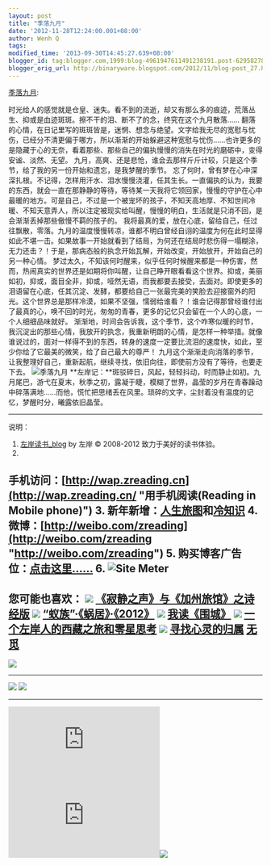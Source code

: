 ```yaml
---
layout: post
title: "季落九月"
date: '2012-11-28T12:24:00.001+08:00'
author: Wenh Q
tags:
modified_time: '2013-09-30T14:45:27.639+08:00'
blogger_id: tag:blogger.com,1999:blog-4961947611491238191.post-6295827836130793667
blogger_orig_url: http://binaryware.blogspot.com/2012/11/blog-post_27.html
---
```

[季落九月](http://zreading.cn.feedsportal.com/c/35042/f/647833/s/25f71410/l/0L0Szreading0Bcn0Carchives0C34180Bhtml/story01.htm):

时光给人的感觉就是仓皇、迷失。看不到的流逝，却又有那么多的痕迹，荒落丛生、抑或是血迹斑斑。擦不干的泪、断不了的念，终究在这个九月散落……
翻落的心情，在日记里写的斑斑皆是，迷惘、想念与绝望。文字给我无尽的宽慰与忧伤，已经分不清更偏于哪方，所以渐渐的开始躲避这种宽慰与忧伤……也许更多的是隐藏于心的无奈，看着那些、那些自己的偏执慢慢的消失在时光的磨砺中，变得安谧、淡然、无望。
九月，高爽、还是悲怆，谁会去那样斤斤计较，只是这个季节，给了我的另一份开始和遗忘，是我梦醒的季节。
忘了何时，曾有梦在心中深深扎根。不记得，怎样用汗水、泪水慢慢浇灌，任其生长。一直偏执的认为，我要的东西，就会一直在那静静的等待，等待某一天我将它领回家，慢慢的守护在心中最暖的地方。可是自己，不过是一个被宠坏的孩子，不知天高地厚、不知世间冷暖、不知天意弄人，所以注定被现实给叫醒，慢慢的明白，生活就是只消不回，是会渐渐丢掉那些傲慢不羁的孩子的。
我将最真的爱，放在心底，留给自己，任过往飘散，零落。九月的温度慢慢转凉，谁都不明白曾经自诩的温度为何在此时显得如此不堪一击。如果故事一开始就看到了结局，为何还在结局时悲伤得一塌糊涂，无力还击？！于是，那病态般的执念开始瓦解，开始改变，开始放开，开始自己的另一种心情。
梦过太久，不知该何时醒来，似乎任何时候醒来都是一种伤害，然而，热闹真实的世界还是如期将你叫醒，让自己睁开眼看看这个世界。抑或，美丽如初，抑或，面目全非，抑或，哑然无语，而我都要去接受，去面对。即使更多的泪语留在心底，任其沉淀、发酵，都要给自己一张最完美的笑脸去迎接窗外的阳光。这个世界总是那样冷漠，如果不坚强，懦弱给谁看？！谁会记得那曾经谁付出了最真的心，唤不回的时光，匆匆的青春，更多的记忆只会留在一个人的心底，一个人细细品味就好。
渐渐地，时间会告诉我，这个季节，这个咋寒似暖的时节，我沉淀出的那些心情，我放开的执念，我重新明朗的心情，是怎样一种举措。就像谁说过的，面对一样得不到的东西，转身的速度一定要比流泪的速度快，如此，至少你给了它最美的微笑，给了自己最大的尊严！
九月这个渐渐走向消落的季节，让我整理好自己，重新起航，继续寻找，依旧向往，即使前方没有了等待，也要走下去。
![](http://pic.yupoo.com/zreading/CrF09LEW/yWZG1.jpg "季落九月")
**左岸记：**斑驳碎日，风起，轻轻抖动，时而静止如初。九月尾巴，游弋在夏末，秋季之初，露凝于睫，模糊了世界，晶莹的岁月在青春躁动中碎落满地……而他，慌忙把思绪丢在风里。琐碎的文字，尘封着没有温度的记忆，梦醒时分，曦露依旧晶莹。

* * * * *

说明：
1. [左岸读书_blog](http://zreading.cn/) by 左岸 © 2008-2012
致力于美好的读书体验。
2.
手机访问：[http://wap.zreading.cn](http://wap.zreading.cn/ "用手机阅读(Reading in Mobile phone)")
3.
新年新增：[人生旅图](http://www.zreading.net/ "人生旅图")和[冷知识](http://www.zreading.net/lenzhishi "冷知识")
4.
微博：[http://weibo.com/zreading](http://weibo.com/zreading "http://weibo.com/zreading")
5.
购买博客广告位：[点击这里……](http://www.zreading.cn/about#ad "看了会心动!")
6. ![Site Meter](http://s12.sitemeter.com/meter.asp?site=s12zxfclz)
  ----------------------------------------------------------------------------------------------------------------------------------------------------------------------------------------------------------------------------------------------------------
  **您可能也喜欢：**
  ![](http://static.wumii.cn/images/widget/widget_solidPoint.gif) [《寂静之声》与《加州旅馆》之诗经版](http://app.wumii.com/ext/redirect?url=http%3A%2F%2Fwww.zreading.cn%2Farchives%2F2580.html&from=http%3A%2F%2Fwww.zreading.cn%2Farchives%2F3418.html)
  ![](http://static.wumii.cn/images/widget/widget_solidPoint.gif) [“蚁族”·《蜗居》·《2012》](http://app.wumii.com/ext/redirect?url=http%3A%2F%2Fwww.zreading.cn%2Farchives%2F1385.html&from=http%3A%2F%2Fwww.zreading.cn%2Farchives%2F3418.html)
  ![](http://static.wumii.cn/images/widget/widget_solidPoint.gif) [我读《围城》](http://app.wumii.com/ext/redirect?url=http%3A%2F%2Fwww.zreading.cn%2Farchives%2F3411.html&from=http%3A%2F%2Fwww.zreading.cn%2Farchives%2F3418.html)
  ![](http://static.wumii.cn/images/widget/widget_solidPoint.gif) [一个左岸人的西藏之旅和零星思考](http://app.wumii.com/ext/redirect?url=http%3A%2F%2Fwww.zreading.cn%2Farchives%2F3257.html&from=http%3A%2F%2Fwww.zreading.cn%2Farchives%2F3418.html)
  ![](http://static.wumii.cn/images/widget/widget_solidPoint.gif) [寻找心灵的归属](http://app.wumii.com/ext/redirect?url=http%3A%2F%2Fwww.zreading.cn%2Farchives%2F2344.html&from=http%3A%2F%2Fwww.zreading.cn%2Farchives%2F3418.html)
  [无觅](http://www.wumii.com/widget/relatedItems "无觅相关文章插件")
  ----------------------------------------------------------------------------------------------------------------------------------------------------------------------------------------------------------------------------------------------------------

![](http://zreading.cn.feedsportal.com/c/35042/f/647833/s/25f71410/mf.gif)
  ------------------------------------------------------------------------------------------------------------------------------------------------------------------------------------------------------------------------ -----------------------------------------------------------------------------------------------------------------------------------------------------------------------------------------------------------
  [![](http://res3.feedsportal.com/images/emailthis2.gif)](http://share.feedsportal.com/viral/sendEmail.cfm?lang=en&title=%E5%AD%A3%E8%90%BD%E4%B9%9D%E6%9C%88&link=http%3A%2F%2Fwww.zreading.cn%2Farchives%2F3418.html)   [![](http://res3.feedsportal.com/images/bookmark.gif)](http://res.feedsportal.com/viral/bookmark.cfm?title=%E5%AD%A3%E8%90%BD%E4%B9%9D%E6%9C%88&link=http%3A%2F%2Fwww.zreading.cn%2Farchives%2F3418.html)
  ------------------------------------------------------------------------------------------------------------------------------------------------------------------------------------------------------------------------ -----------------------------------------------------------------------------------------------------------------------------------------------------------------------------------------------------------



[![](http://da.feedsportal.com/r/151231170003/u/0/f/647833/c/35042/s/25f71410/a2.img)](http://da.feedsportal.com/r/151231170003/u/0/f/647833/c/35042/s/25f71410/a2.htm)![](http://pi.feedsportal.com/r/151231170003/u/0/f/647833/c/35042/s/25f71410/a2t.img)![](http://www1.feedsky.com/t1/695775182/clzzxf/feedsky/s.gif?r=http://zreading.cn.feedsportal.com/c/35042/f/647833/s/25f71410/l/0L0Szreading0Bcn0Carchives0C34180Bhtml/story01.htm)
